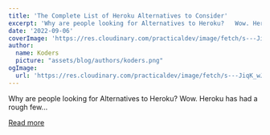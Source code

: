 ```yaml
---
title: 'The Complete List of Heroku Alternatives to Consider'
excerpt: 'Why are people looking for Alternatives to Heroku?   Wow. Heroku has had a rough few...'
date: '2022-09-06'
coverImage: 'https://res.cloudinary.com/practicaldev/image/fetch/s---JiqK_wJ--/c_imagga_scale,f_auto,fl_progressive,h_420,q_auto,w_1000/https://dev-to-uploads.s3.amazonaws.com/uploads/articles/ym56sdt5nhkglna6tse8.jpg'
author:
  name: Koders
  picture: "assets/blog/authors/koders.png"
ogImage:
  url: 'https://res.cloudinary.com/practicaldev/image/fetch/s---JiqK_wJ--/c_imagga_scale,f_auto,fl_progressive,h_420,q_auto,w_1000/https://dev-to-uploads.s3.amazonaws.com/uploads/articles/ym56sdt5nhkglna6tse8.jpg'
---
```


Why are people looking for Alternatives to Heroku?   Wow. Heroku has had a rough few...

[Read more](https://dev.to/zevir/the-complete-list-of-heroku-alternatives-to-consider-1l8o)
